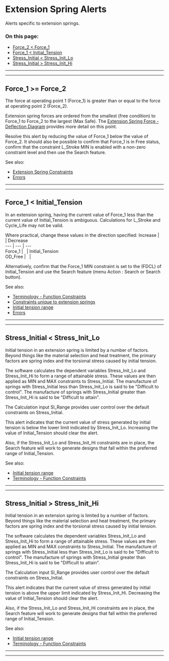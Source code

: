 # Extension Spring Alerts &nbsp; 

Alerts specific to extension springs. 

### On this page:   
 - [Force_2 < Force_1](alerts.html#F1_GE_F2)  
 - [Force_1 < Initial_Tension](alerts.html#F1_LT_IT)  
 - [Stress_Initial < Stress_Init_Lo](alerts.html#SInit_LT_SInit_Lo)  
 - [Stress_Initial > Stress_Init_Hi](alerts.html#SInit_GT_SInit_Hi)  

___

<a id="F1_GE_F2"></a>  
___

## Force_1 >= Force_2 
The force at operating point 1 (Force_1) is greater than or equal to the force at operating point 2 (Force_2). 

Extension spring forces are ordered from the smallest (free condition) to Force_1 to Force_2 to the largest (Max Safe). 
The [Extension Spring Force - Deflection Diagram](/docs/Help/DesignTypes/Spring/Extension/description.html#e_springFD_Diag) 
provides more detail on this point. 

Resolve this alert by reducing the value of Force_1 below the value of Force_2. 
It should also be possible to 
confirm that Force_1 is in Free status, 
confirm that the constraint L_Stroke MIN is enabled with a non-zero constraint level 
and then use the Search feature. 

See also: 
 - [Extension Spring Constraints](/docs/Help/DesignTypes/Spring/Extension/description.html#e_springConstraints)   
 - [Errors](/docs/Help/errors.html)   

___

<a id="F1_LT_IT"></a>  
___

## Force_1 < Initial_Tension 
In an extension spring, 
having the current value of Force_1 less than the current value of Initial_Tension 
is ambiguous.
Calculations for L_Stroke and Cycle_Life may not be valid. 

Where practical, change these values in the direction specified: 
Increase | &nbsp; | Decrease  
---      | ---    | ---  
 Force_1 | &nbsp; | Initial_Tension  
 OD_Free | &nbsp; | &nbsp;  

Alternatively, confirm that the Force_1 MIN constraint is set to the (FDCL) of Initial_Tension 
and use the Search feature (menu Action : Search or Search button). 

See also: 
 - [Terminology - Function Constraints](/docs/Help/terminology.html#fdcl)  
 - [Constraints unique to extension springs](/docs/Help/DesignTypes/Spring/Extension/description.html#e_springConstraints)  
 - [Initial tension range](/docs/Help/DesignTypes/Spring/Extension/description.html#e_springIT_Range)  
 - [Errors](/docs/Help/errors.html)   

___

<a id="SInit_LT_SInit_Lo"></a>  
___

## Stress_Initial < Stress_Init_Lo 
Initial tension in an extension spring is limited by a number of factors. 
Beyond things like the material selection and heat treatment, 
the primary factors are spring index and the torsional stress caused by initial tension.

The software calculates the dependent variables Stress_Init_Lo and Stress_Init_Hi to form a range of attainable stress. 
These values are  then applied as MIN and MAX constraints to Stress_Initial. 
The manufacture of springs with Stress_Initial less than Stress_Init_Lo is said to be "Difficult to control". 
The manufacture of springs with Stress_Initial greater than Stress_Init_Hi is said to be "Difficult to attain". 

The Calculation input SI_Range provides user control over the default constraints on Stress_Initial. 

This alert indicates that the current value of stress generated by initial tension is below the lower limit 
indicated by Stress_Init_Lo. Increasing the value of Initial_Tension should clear the alert. 

Also, if the Stress_Init_Lo and Stress_Init_Hi constraints are in place, 
the Search feature will work to generate designs that fall within the preferred range of Initial_Tension.

See also: 
 - [Initial tension range](/docs/Help/DesignTypes/Spring/Extension/description.html#e_springIT_Range)  
 - [Terminology - Function Constraints](/docs/Help/terminology.html#fdcl)  

___

<a id="SInit_GT_SInit_Hi"></a>  
___

## Stress_Initial > Stress_Init_Hi 
Initial tension in an extension spring is limited by a number of factors. 
Beyond things like the material selection and heat treatment, 
the primary factors are spring index and the torsional stress caused by initial tension.

The software calculates the dependent variables Stress_Init_Lo and Stress_Init_Hi to form a range of attainable stress. 
These values are then applied as MIN and MAX constraints to Stress_Initial. 
The manufacture of springs with Stress_Initial less than Stress_Init_Lo is said to be "Difficult to control". 
The manufacture of springs with Stress_Initial greater than Stress_Init_Hi is said to be "Difficult to attain". 

The Calculation input SI_Range provides user control over the default constraints on Stress_Initial. 

This alert indicates that the current value of stress generated by initial tension is above the upper limit 
indicated by Stress_Init_Hi. Decreasing the value of Initial_Tension should clear the alert. 

Also, if the Stress_Init_Lo and Stress_Init_Hi constraints are in place, 
the Search feature will work to generate designs that fall within the preferred range of Initial_Tension.

See also: 
 - [Initial tension range](/docs/Help/DesignTypes/Spring/Extension/description.html#e_springIT_Range)  
 - [Terminology - Function Constraints](/docs/Help/terminology.html#fdcl)  

___

<a id="padding"></a>  
___

##  
  
  &nbsp;   
  
  &nbsp;   
  
  &nbsp;   
  
  &nbsp;   
  
  &nbsp;   
  
  &nbsp;   
  
  &nbsp;   
  
  &nbsp;   
  
  &nbsp;   
  
  &nbsp;   
  
  &nbsp;   
  
  &nbsp;   
  
  &nbsp;   


 